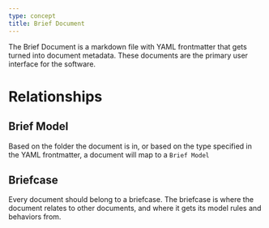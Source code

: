 ```yaml
---
type: concept
title: Brief Document
---
```


The Brief Document is a markdown file with YAML frontmatter that gets turned into document metadata.  These documents are the primary user interface for the software.

# Relationships

## Brief Model

Based on the folder the document is in, or based on the type specified in the YAML frontmatter, a document will map to a `Brief Model`

## Briefcase

Every document should belong to a briefcase.  The briefcase is where the document relates to other documents, and where it gets its model rules and behaviors from.
